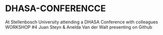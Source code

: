 # DHASA-CONFERENCCE
At Stellenbosch University attending a DHASA Conference with colleagues
WORKSHOP #4 Juan Steyn & Anelda Van der Walt presenting on Github
